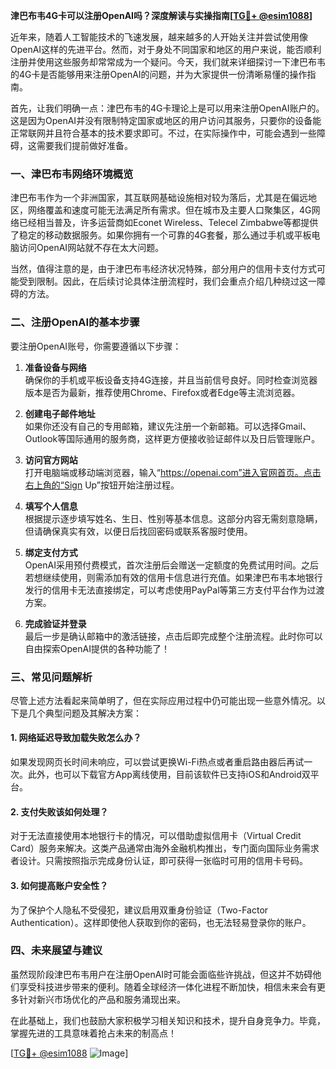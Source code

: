 **津巴布韦4G卡可以注册OpenAI吗？深度解读与实操指南[[TG💪+ @esim1088](https://t.me/s/esim1088)]**

近年来，随着人工智能技术的飞速发展，越来越多的人开始关注并尝试使用像OpenAI这样的先进平台。然而，对于身处不同国家和地区的用户来说，能否顺利注册并使用这些服务却常常成为一个疑问。今天，我们就来详细探讨一下津巴布韦的4G卡是否能够用来注册OpenAI的问题，并为大家提供一份清晰易懂的操作指南。

首先，让我们明确一点：津巴布韦的4G卡理论上是可以用来注册OpenAI账户的。这是因为OpenAI并没有限制特定国家或地区的用户访问其服务，只要你的设备能正常联网并且符合基本的技术要求即可。不过，在实际操作中，可能会遇到一些障碍，这需要我们提前做好准备。

### 一、津巴布韦网络环境概览

津巴布韦作为一个非洲国家，其互联网基础设施相对较为落后，尤其是在偏远地区，网络覆盖和速度可能无法满足所有需求。但在城市及主要人口聚集区，4G网络已经相当普及，许多运营商如Econet Wireless、Telecel Zimbabwe等都提供了稳定的移动数据服务。如果你拥有一个可靠的4G套餐，那么通过手机或平板电脑访问OpenAI网站就不存在太大问题。

当然，值得注意的是，由于津巴布韦经济状况特殊，部分用户的信用卡支付方式可能受到限制。因此，在后续讨论具体注册流程时，我们会重点介绍几种绕过这一障碍的方法。

### 二、注册OpenAI的基本步骤

要注册OpenAI账号，你需要遵循以下步骤：

1. **准备设备与网络**  
   确保你的手机或平板设备支持4G连接，并且当前信号良好。同时检查浏览器版本是否为最新，推荐使用Chrome、Firefox或者Edge等主流浏览器。

2. **创建电子邮件地址**  
   如果你还没有自己的专用邮箱，建议先注册一个新邮箱。可以选择Gmail、Outlook等国际通用的服务商，这样更方便接收验证邮件以及日后管理账户。

3. **访问官方网站**  
   打开电脑端或移动端浏览器，输入“https://openai.com”进入官网首页。点击右上角的“Sign Up”按钮开始注册过程。

4. **填写个人信息**  
   根据提示逐步填写姓名、生日、性别等基本信息。这部分内容无需刻意隐瞒，但请确保真实有效，以便日后找回密码或联系客服时使用。

5. **绑定支付方式**  
   OpenAI采用预付费模式，首次注册后会赠送一定额度的免费试用时间。之后若想继续使用，则需添加有效的信用卡信息进行充值。如果津巴布韦本地银行发行的信用卡无法直接绑定，可以考虑使用PayPal等第三方支付平台作为过渡方案。

6. **完成验证并登录**  
   最后一步是确认邮箱中的激活链接，点击后即完成整个注册流程。此时你可以自由探索OpenAI提供的各种功能了！

### 三、常见问题解析

尽管上述方法看起来简单明了，但在实际应用过程中仍可能出现一些意外情况。以下是几个典型问题及其解决方案：

#### 1. 网络延迟导致加载失败怎么办？
如果发现网页长时间未响应，可以尝试更换Wi-Fi热点或者重启路由器后再试一次。此外，也可以下载官方App离线使用，目前该软件已支持iOS和Android双平台。

#### 2. 支付失败该如何处理？
对于无法直接使用本地银行卡的情况，可以借助虚拟信用卡（Virtual Credit Card）服务来解决。这类产品通常由海外金融机构推出，专门面向国际业务需求者设计。只需按照指示完成身份认证，即可获得一张临时可用的信用卡号码。

#### 3. 如何提高账户安全性？
为了保护个人隐私不受侵犯，建议启用双重身份验证（Two-Factor Authentication）。这样即使他人获取到你的密码，也无法轻易登录你的账户。

### 四、未来展望与建议

虽然现阶段津巴布韦用户在注册OpenAI时可能会面临些许挑战，但这并不妨碍他们享受科技进步带来的便利。随着全球经济一体化进程不断加快，相信未来会有更多针对新兴市场优化的产品和服务涌现出来。

在此基础上，我们也鼓励大家积极学习相关知识和技术，提升自身竞争力。毕竟，掌握先进的工具意味着抢占未来的制高点！

[[TG💪+ @esim1088](https://t.me/s/esim1088) ![Image](https://i.postimg.cc/4NQfJmqS/Snipaste-2025-05-13-00-14-12.png)]